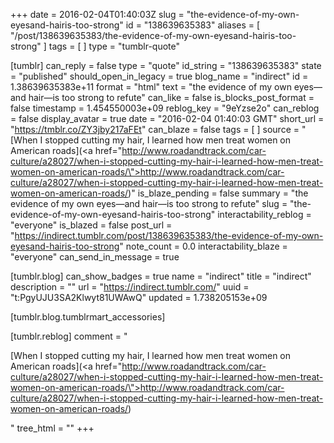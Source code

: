 +++
date = 2016-02-04T01:40:03Z
slug = "the-evidence-of-my-own-eyesand-hairis-too-strong"
id = "138639635383"
aliases = [ "/post/138639635383/the-evidence-of-my-own-eyesand-hairis-too-strong" ]
tags = [ ]
type = "tumblr-quote"

[tumblr]
can_reply = false
type = "quote"
id_string = "138639635383"
state = "published"
should_open_in_legacy = true
blog_name = "indirect"
id = 1.38639635383e+11
format = "html"
text = "the evidence of my own eyes—and hair—is too strong to refute"
can_like = false
is_blocks_post_format = false
timestamp = 1.454550003e+09
reblog_key = "9eYzse2o"
can_reblog = false
display_avatar = true
date = "2016-02-04 01:40:03 GMT"
short_url = "https://tmblr.co/ZY3jby217aFEt"
can_blaze = false
tags = [ ]
source = "[When I stopped cutting my hair, I learned how men treat women on American roads](<a href=\"http://www.roadandtrack.com/car-culture/a28027/when-i-stopped-cutting-my-hair-i-learned-how-men-treat-women-on-american-roads/\">http://www.roadandtrack.com/car-culture/a28027/when-i-stopped-cutting-my-hair-i-learned-how-men-treat-women-on-american-roads/</a>)"
is_blaze_pending = false
summary = "the evidence of my own eyes—and hair—is too strong to refute"
slug = "the-evidence-of-my-own-eyesand-hairis-too-strong"
interactability_reblog = "everyone"
is_blazed = false
post_url = "https://indirect.tumblr.com/post/138639635383/the-evidence-of-my-own-eyesand-hairis-too-strong"
note_count = 0.0
interactability_blaze = "everyone"
can_send_in_message = true

[tumblr.blog]
can_show_badges = true
name = "indirect"
title = "indirect"
description = ""
url = "https://indirect.tumblr.com/"
uuid = "t:PgyUJU3SA2Klwyt81UWAwQ"
updated = 1.738205153e+09

[tumblr.blog.tumblrmart_accessories]

[tumblr.reblog]
comment = "<p>[When I stopped cutting my hair, I learned how men treat women on American roads](<a href=\"http://www.roadandtrack.com/car-culture/a28027/when-i-stopped-cutting-my-hair-i-learned-how-men-treat-women-on-american-roads/\">http://www.roadandtrack.com/car-culture/a28027/when-i-stopped-cutting-my-hair-i-learned-how-men-treat-women-on-american-roads/</a>)</p>"
tree_html = ""
+++
